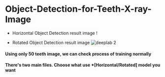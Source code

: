 # Object-Detection-for-Teeth-X-ray-Image

* Horizontal Object Detection result image
!

* Rotated Object Detection result image
![deeplab 2](https://user-images.githubusercontent.com/62584810/77441085-5f04fc00-6e2c-11ea-99b8-c00866256233.png)

#### Using only 50 teeth image, we can check process of training normally

#### There's two main files. Choose what use *[Horizontal/Rotated] model you want
